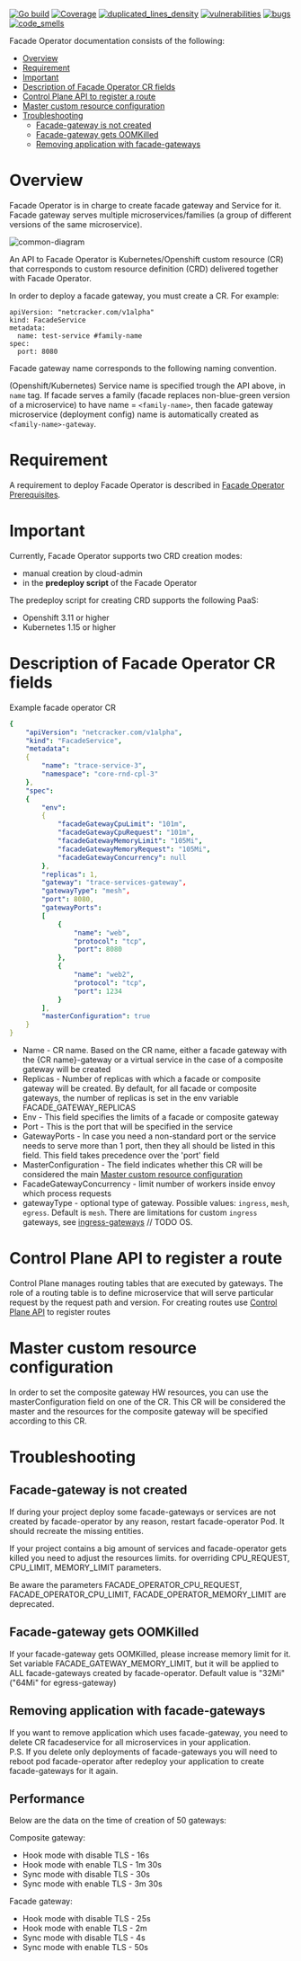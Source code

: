 [![Go build](https://github.com/Netcracker/qubership-core-facade-operator/actions/workflows/go-build.yml/badge.svg)](https://github.com/Netcracker/qubership-core-facade-operator/actions/workflows/go-build.yml)
[![Coverage](https://sonarcloud.io/api/project_badges/measure?metric=coverage&project=Netcracker_qubership-core-facade-operator)](https://sonarcloud.io/summary/overall?id=Netcracker_qubership-core-facade-operator)
[![duplicated_lines_density](https://sonarcloud.io/api/project_badges/measure?metric=duplicated_lines_density&project=Netcracker_qubership-core-facade-operator)](https://sonarcloud.io/summary/overall?id=Netcracker_qubership-core-facade-operator)
[![vulnerabilities](https://sonarcloud.io/api/project_badges/measure?metric=vulnerabilities&project=Netcracker_qubership-core-facade-operator)](https://sonarcloud.io/summary/overall?id=Netcracker_qubership-core-facade-operator)
[![bugs](https://sonarcloud.io/api/project_badges/measure?metric=bugs&project=Netcracker_qubership-core-facade-operator)](https://sonarcloud.io/summary/overall?id=Netcracker_qubership-core-facade-operator)
[![code_smells](https://sonarcloud.io/api/project_badges/measure?metric=code_smells&project=Netcracker_qubership-core-facade-operator)](https://sonarcloud.io/summary/overall?id=Netcracker_qubership-core-facade-operator)

Facade Operator documentation consists of the following:

* [Overview](#overview)
* [Requirement](#requirement)
* [Important](#important)
* [Description of Facade Operator CR fields ](#description-of-facade-operator-cr-fields)
* [Control Plane API to register a route](#control-plane-api-to-register-a-route)
* [Master custom resource configuration](#master-custom-resource-configuration)
* [Troubleshooting](#troubleshooting)
    * [Facade-gateway is not created](#facade-gateway-is-not-created)
    * [Facade-gateway gets OOMKilled](#facade-gateway-gets-oomkilled)
    * [Removing application with facade-gateways](#removing-application-with-facade-gateways)

# Overview
Facade Operator is in charge to create facade gateway and Service for it.
Facade gateway serves multiple microservices/families (a group of different versions of the same microservice).

![common-diagram](docs/img/facade.png)

An API to Facade Operator is Kubernetes/Openshift custom resource (CR) that corresponds to custom resource definition (CRD) 
delivered together with Facade Operator. 

In order to deploy a facade gateway, you must create a CR.
For example:

```
apiVersion: "netcracker.com/v1alpha"
kind: FacadeService
metadata:
  name: test-service #family-name
spec:
  port: 8080
```

Facade gateway name corresponds to the following naming convention.

(Openshift/Kubernetes) Service name is specified trough the API above, in `name` tag. 
If facade serves a family (facade replaces non-blue-green version of a microservice) to have name = `<family-name>`, then
facade gateway microservice (deployment config) name is automatically created as `<family-name>-gateway`.

# Requirement
A requirement to deploy Facade Operator is described in [Facade Operator Prerequisites](/docs/prerequisites.md).

# Important
Currently, Facade Operator supports two CRD creation modes:  
* manual creation by cloud-admin
* in the **predeploy script** of the Facade Operator

The predeploy script for creating CRD supports the following PaaS:
* Openshift 3.11 or higher
* Kubernetes 1.15 or higher

# Description of Facade Operator CR fields
Example facade operator CR
```yaml
{
    "apiVersion": "netcracker.com/v1alpha",
    "kind": "FacadeService",
    "metadata":
    {
        "name": "trace-service-3",
        "namespace": "core-rnd-cpl-3"
    },
    "spec":
    {
        "env":
        {
            "facadeGatewayCpuLimit": "101m",
            "facadeGatewayCpuRequest": "101m",
            "facadeGatewayMemoryLimit": "105Mi",
            "facadeGatewayMemoryRequest": "105Mi",
            "facadeGatewayConcurrency": null
        },
        "replicas": 1,
        "gateway": "trace-services-gateway",
        "gatewayType": "mesh",
        "port": 8080,
        "gatewayPorts":
        [
            {
                "name": "web",
                "protocol": "tcp",
                "port": 8080
            },
            {
                "name": "web2",
                "protocol": "tcp",
                "port": 1234
            }
        ],
        "masterConfiguration": true
    }
}
```
* Name - CR name. Based on the CR name, either a facade gateway with the {CR name}-gateway or a virtual service in the case of a composite gateway will be created
* Replicas - Number of replicas with which a facade or composite gateway will be created. By default, for all facade or composite gateways, the number of replicas is set in the env variable FACADE_GATEWAY_REPLICAS
* Env - This field specifies the limits of a facade or composite gateway
* Port - This is the port that will be specified in the service
* GatewayPorts - In case you need a non-standard port or the service needs to serve more than 1 port, then they all should be listed in this field. This field takes precedence over the 'port' field
* MasterConfiguration - The field indicates whether this CR will be considered the main [Master custom resource configuration](#master-custom-resource-configuration)
* FacadeGatewayConcurrency - limit number of workers inside envoy which process requests
* gatewayType - optional type of gateway. Possible values: `ingress`, `mesh`, `egress`. Default is `mesh`. There are limitations for custom `ingress` gateways, see [ingress-gateways](https://github.com/Netcracker/qubership-core-control-plane/blob/main/docs/mesh/ingress-gateways.md) // TODO OS. 

# Control Plane API to register a route
Control Plane manages routing tables that are executed by gateways. 
The role of a routing table is to define microservice that will serve particular request by the request path and version.
For creating routes use [Control Plane API](https://github.com/Netcracker/qubership-core-control-plane/blob/main/docs/api/control-plane-api.md) to register routes

# Master custom resource configuration
In order to set the composite gateway HW resources, you can use the masterConfiguration field on one of the CR.
This CR will be considered the master and the resources for the composite gateway will be specified according to this CR. 

# Troubleshooting
## Facade-gateway is not created
If during your project deploy some facade-gateways or services are not created by facade-operator by any reason, restart facade-operator Pod.
It should recreate the missing entities.

If your project contains a big amount of services and facade-operator gets killed you need to adjust the resources limits.
for overriding CPU_REQUEST, CPU_LIMIT, MEMORY_LIMIT parameters.

Be aware the parameters FACADE_OPERATOR_CPU_REQUEST, FACADE_OPERATOR_CPU_LIMIT, FACADE_OPERATOR_MEMORY_LIMIT 
are deprecated.

## Facade-gateway gets OOMKilled
If your facade-gateway gets OOMKilled, please increase memory limit for it. Set variable FACADE_GATEWAY_MEMORY_LIMIT, but it will be applied to ALL facade-gateways created by facade-operator. Default value is "32Mi" ("64Mi" for egress-gateway)

## Removing application with facade-gateways
If you want to remove application which uses facade-gateway, you need to delete CR facadeservice for all microservices in your application.  
P.S. If you delete only deployments of facade-gateways you will need to reboot pod facade-operator after redeploy your application to create facade-gateways for it again.

## Performance
Below are the data on the time of creation of 50 gateways:

Composite gateway:
* Hook mode with disable TLS - 16s
* Hook mode with enable TLS - 1m 30s
* Sync mode with disable TLS - 30s
* Sync mode with enable TLS - 3m 30s

Facade gateway:
* Hook mode with disable TLS - 25s
* Hook mode with enable TLS - 2m
* Sync mode with disable TLS - 4s
* Sync mode with enable TLS - 50s
